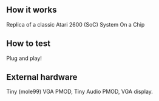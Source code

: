 <!---

This file is used to generate your project datasheet. Please fill in the information below and delete any unused
sections.

You can also include images in this folder and reference them in the markdown. Each image must be less than
512 kb in size, and the combined size of all images must be less than 1 MB.
-->

## How it works

Replica of a classic Atari 2600 (SoC) System On a Chip

## How to test

Plug and play!

## External hardware

Tiny (mole99) VGA PMOD, Tiny Audio PMOD, VGA display.
